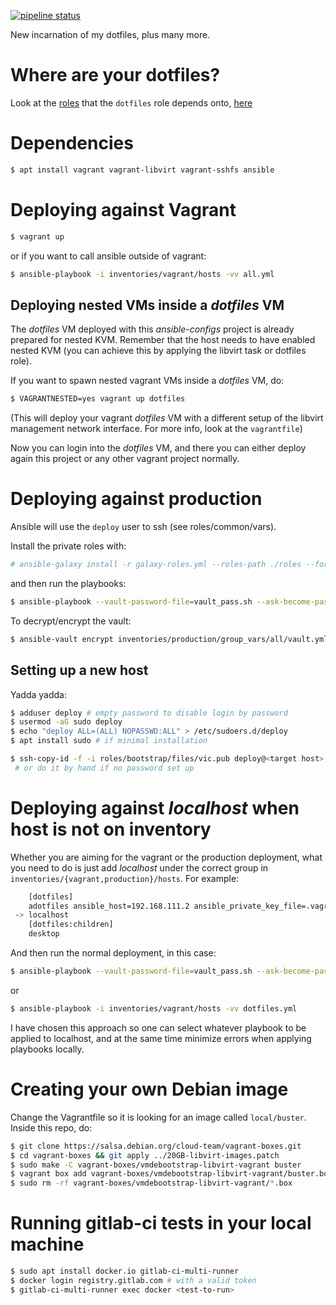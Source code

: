 [![pipeline status](https://gitlab.com/viccuad/ansible-configs/badges/master/pipeline.svg)](https://gitlab.com/viccuad/ansible-configs/commits/master)


New incarnation of my dotfiles, plus many more.

# Where are your dotfiles? #

Look at the [roles][roles] that the `dotfiles` role depends onto, [here][dotfiles]

[roles]: https://github.com/viccuad/ansible-configs/tree/master/roles
[dotfiles]: https://github.com/viccuad/ansible-configs/blob/master/roles/dotfiles/meta/main.yml


# Dependencies #

```bash
$ apt install vagrant vagrant-libvirt vagrant-sshfs ansible
```

# Deploying against Vagrant #

```bash
$ vagrant up
```

or if you want to call ansible outside of vagrant:

```bash
$ ansible-playbook -i inventories/vagrant/hosts -vv all.yml
```

## Deploying nested VMs inside a *dotfiles* VM ##

The *dotfiles* VM deployed with this *ansible-configs* project is already
prepared for nested KVM. Remember that the host needs to have enabled nested KVM
(you can achieve this by applying the libvirt task or dotfiles role).

If you want to spawn nested vagrant VMs inside a *dotfiles* VM, do:

```bash
$ VAGRANTNESTED=yes vagrant up dotfiles
```

(This will deploy your vagrant *dotfiles* VM with a different setup of the
libvirt management network interface. For more info, look at the `vagrantfile`)

Now you can login into the *dotfiles* VM, and there you can either deploy again
this project or any other vagrant project normally.


# Deploying against production #

Ansible will use the `deploy` user to ssh (see roles/common/vars).

Install the private roles with:

```bash
# ansible-galaxy install -r galaxy-roles.yml --roles-path ./roles --force
```

and then run the playbooks:

```bash
$ ansible-playbook --vault-password-file=vault_pass.sh --ask-become-pass -i inventories/production/hosts all.yml --limit=<host> --check
```

To decrypt/encrypt the vault:

```bash
$ ansible-vault encrypt inventories/production/group_vars/all/vault.yml --vault-password-file=vault_pass.sh
```


## Setting up a new host ##

Yadda yadda:

```bash
$ adduser deploy # empty password to disable login by password
$ usermod -aG sudo deploy
$ echo "deploy ALL=(ALL) NOPASSWD:ALL" > /etc/sudoers.d/deploy
$ apt install sudo # if minimal installation
```

``` bash
$ ssh-copy-id -f -i roles/bootstrap/files/vic.pub deploy@<target host>
 # or do it by hand if no password set up
```

# Deploying against *localhost* when host is not on inventory #

Whether you are aiming for the vagrant or the production deployment, what you
need to do is just add *localhost* under the correct group in
`inventories/{vagrant,production}/hosts`. For example:

``` bash
    [dotfiles]
    adotfiles ansible_host=192.168.111.2 ansible_private_key_file=.vagrant/machines/dotfiles/libvirt/private_key
 -> localhost
    [dotfiles:children]
    desktop
```

And then run the normal deployment, in this case:

```bash
$ ansible-playbook --vault-password-file=vault_pass.sh --ask-become-pass -i inventories/production/hosts -vv dotfiles.yml --check
```

or
```bash
$ ansible-playbook -i inventories/vagrant/hosts -vv dotfiles.yml
```

I have chosen this approach so one can select whatever playbook to be
applied to localhost, and at the same time minimize errors when applying
playbooks locally.


# Creating your own Debian image #

Change the Vagrantfile so it is looking for an image called `local/buster`.
Inside this repo, do:

```bash
$ git clone https://salsa.debian.org/cloud-team/vagrant-boxes.git
$ cd vagrant-boxes && git apply ../20GB-libvirt-images.patch
$ sudo make -C vagrant-boxes/vmdebootstrap-libvirt-vagrant buster
$ vagrant box add vagrant-boxes/vmdebootstrap-libvirt-vagrant/buster.box --name local/buster
$ sudo rm -rf vagrant-boxes/vmdebootstrap-libvirt-vagrant/*.box
```


# Running gitlab-ci tests in your local machine #

``` bash
$ sudo apt install docker.io gitlab-ci-multi-runner
$ docker login registry.gitlab.com # with a valid token
$ gitlab-ci-multi-runner exec docker <test-to-run>
```
